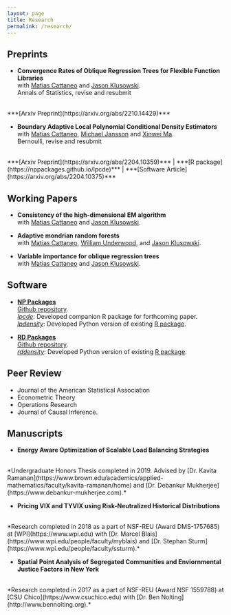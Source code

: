 ```yaml
---
layout: page
title: Research
permalink: /research/
---
```


## Preprints

- **Convergence Rates of Oblique Regression Trees for Flexible Function Libraries** <br>
with
[Matias Cattaneo](https://cattaneo.princeton.edu)
and
[Jason Klusowski](https://klusowski.princeton.edu). <br>
Annals of Statistics, revise and resubmit
<br>
***[Arxiv Preprint](https://arxiv.org/abs/2210.14429)***

- **Boundary Adaptive Local Polynomial Conditional Density Estimators** <br>
with
[Matias Cattaneo](https://cattaneo.princeton.edu),
[Michael Jansson](https://sites.google.com/berkeley.edu/michael-jansson/)
and
[Xinwei Ma](https://sites.google.com/view/xinweima/home?authuser=0).<br>
Bernoulli, revise and resubmit
<br>
***[Arxiv Preprint](https://arxiv.org/abs/2204.10359)*** | ***[R package](https://nppackages.github.io/lpcde)*** | ***[Software Article](https://arxiv.org/abs/2204.10375)***

## Working Papers
- **Consistency of the high-dimensional EM algorithm** <br>
with
[Matias Cattaneo](https://cattaneo.princeton.edu)
and
[Jason Klusowski](https://klusowski.princeton.edu).

- **Adaptive mondrian random forests** <br>
with
[Matias Cattaneo](https://cattaneo.princeton.edu),
[William Underwood](https://wgunderwood.github.io),
and
[Jason Klusowski](https://klusowski.princeton.edu).

- **Variable importance for oblique regression trees** <br>
with
[Matias Cattaneo](https://cattaneo.princeton.edu)
and
[Jason Klusowski](https://klusowski.princeton.edu).

## Software

- **[NP Packages](https://nppackages.github.io)** <br>
[Github repository](https://github.com/nppackages).<br>
*[lpcde](https://nppackages.github.io/lpcde)*: Developed companion R package for forthcoming paper. <br>
*[lpdensity](https://pypi.org/project/lpdensity/)*:
Developed Python version of existing [R package](https://nppackages.github.io/lpdensity/). <br>

- **[RD Packages](https://rdpackages.github.io)** <br>
[Github repository](https://github.com/rdpackages).<br>
*[rddensity](https://pypi.org/project/rddensity/)*: Developed Python version of existing [R package](https://rdpackages.github.io/rddensity/). <br>

## Peer Review
- Journal of the American Statistical Association
- Econometric Theory
- Operations Research
- Journal of Causal Inference.

## Manuscripts

- **Energy Aware Optimization of Scalable Load Balancing Strategies**
<br>
*Undergraduate Honors Thesis completed in 2019. Advised by
[Dr. Kavita Ramanan](https://www.brown.edu/academics/applied-mathematics/faculty/kavita-ramanan/home)
and
[Dr. Debankur Mukherjee](https://www.debankur-mukherjee.com).*
<br>

- **Pricing VIX and TYVIX using Risk-Neutralized Historical Distributions**
<br>
*Research completed in 2018 as a part of NSF-REU (Award DMS-1757685) at
[WPI](https://www.wpi.edu) with
[Dr. Marcel Blais](https://www.wpi.edu/people/faculty/myblais)
and
[Dr. Stephan Sturm](https://www.wpi.edu/people/faculty/ssturm).*
<br>

- **Spatial Point Analysis of Segregated Communities and Enviornmental Justice Factors in New York**
<br>
*Research completed in 2017 as a part of NSF-REU (Award NSF 1559788) at
[CSU Chico](https://www.csuchico.edu) with
[Dr. Ben Nolting](http://www.bennolting.org).*
